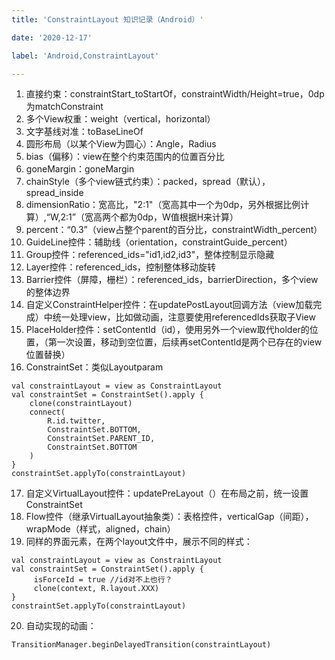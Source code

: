 ```yaml
---
title: 'ConstraintLayout 知识记录（Android）'

date: '2020-12-17'

label: 'Android,ConstraintLayout'

---
```


1. 直接约束：constraintStart_toStartOf，constraintWidth/Height=true，0dp为matchConstraint
2. 多个View权重：weight（vertical，horizontal）
3. 文字基线对准：toBaseLineOf
4. 圆形布局（以某个View为圆心）：Angle，Radius
5. bias（偏移）：view在整个约束范围内的位置百分比
6. goneMargin：goneMargin
7. chainStyle（多个view链式约束）：packed，spread（默认），spread_inside
8. dimensionRatio：宽高比，"2:1"（宽高其中一个为0dp，另外根据比例计算）,“W,2:1”（宽高两个都为0dp，W值根据H来计算）
9. percent：“0.3”（view占整个parent的百分比，constraintWidth_percent）
10. GuideLine控件：辅助线（orientation，constraintGuide_percent）
11. Group控件：referenced_ids="id1,id2,id3"，整体控制显示隐藏
12. Layer控件：referenced_ids，控制整体移动旋转
13. Barrier控件（屏障，栅栏）：referenced_ids，barrierDirection，多个view的整体边界
14. 自定义ConstraintHelper控件：在updatePostLayout回调方法（view加载完成）中统一处理view，比如做动画，注意要使用referencedIds获取子View
15. PlaceHolder控件：setContentId（id），使用另外一个view取代holder的位置，（第一次设置，移动到空位置，后续再setContentId是两个已存在的view位置替换）
16. ConstraintSet：类似Layoutparam
```
val constraintLayout = view as ConstraintLayout
val constraintSet = ConstraintSet().apply {
    clone(constraintLayout)
    connect(
        R.id.twitter,
        ConstraintSet.BOTTOM,
        ConstraintSet.PARENT_ID,
        ConstraintSet.BOTTOM
    )
}
constraintSet.applyTo(constraintLayout)
```
17. 自定义VirtualLayout控件：updatePreLayout（）在布局之前，统一设置ConstraintSet
18. Flow控件（继承VirtualLayout抽象类）：表格控件，verticalGap（间距），wrapMode（样式，aligned，chain）
19. 同样的界面元素，在两个layout文件中，展示不同的样式：
```
val constraintLayout = view as ConstraintLayout
val constraintSet = ConstraintSet().apply {
     isForceId = true //id对不上也行？
     clone(context, R.layout.XXX)
}
constraintSet.applyTo(constraintLayout)
```
20. 自动实现的动画：
```
TransitionManager.beginDelayedTransition(constraintLayout)
```
